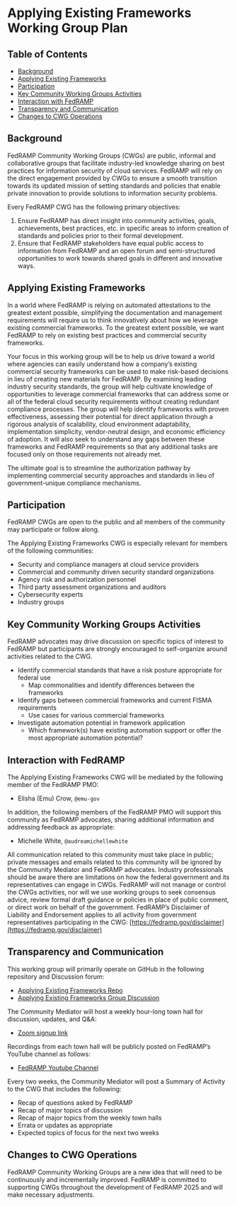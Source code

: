 # Applying Existing Frameworks Working Group Plan

## Table of Contents 
- [Background](#background)
- [Applying Existing Frameworks](#applying-existing-frameworks)  
- [Participation](#participation)
- [Key Community Working Groups Activities](#key-community-working-groups-activities)
- [Interaction with FedRAMP](#interaction-with-fedramp)
- [Transparency and Communication](#transparency-and-communication)
- [Changes to CWG Operations](#changes-to-cwg-operations)

## Background

FedRAMP Community Working Groups (CWGs) are public, informal and collaborative groups that facilitate industry-led knowledge sharing on best practices for information security of cloud services. FedRAMP will rely on the direct engagement provided by CWGs to ensure a smooth transition towards its updated mission of setting standards and policies that enable private innovation to provide solutions to information security problems.

Every FedRAMP CWG has the following primary objectives:

1. Ensure FedRAMP has direct insight into community activities, goals, achievements, best practices, etc. in specific areas to inform creation of standards and policies prior to their formal development.
1. Ensure that FedRAMP stakeholders have equal public access to information from FedRAMP and an open forum and semi-structured opportunities to work towards shared goals in different and innovative ways.

## Applying Existing Frameworks

In a world where FedRAMP is relying on automated attestations to the greatest extent possible, simplifying the documentation and management requirements will require us to think innovatively about how we leverage existing commercial frameworks. To the greatest extent possible, we want FedRAMP to rely on existing best practices and commercial security frameworks.

Your focus in this working group will be to help us drive toward a world where agencies can easily understand how a company’s existing commercial security frameworks can be used to make risk-based decisions in lieu of creating new materials for FedRAMP. By examining leading industry security standards, the group will help cultivate knowledge of opportunities to leverage commercial frameworks that can address some or all of the federal cloud security requirements without creating redundant compliance processes. The group will help identify frameworks with proven effectiveness, assessing their potential for direct application through a rigorous analysis of scalability, cloud environment adaptability, implementation simplicity, vendor-neutral design, and economic efficiency of adoption. It will also seek to understand any gaps between these frameworks and FedRAMP requirements so that any additional tasks are focused only on those requirements not already met. 

The ultimate goal is to streamline the authorization pathway by implementing commercial security approaches and standards in lieu of government-unique compliance mechanisms.

## Participation

FedRAMP CWGs are open to the public and all members of the community may participate or follow along. 

The Applying Existing Frameworks CWG is especially relevant for members of the following communities:

- Security and compliance managers at cloud service providers  
- Commercial and community driven security standard organizations
- Agency risk and authorization personnel
- Third party assessment organizations and auditors
- Cybersecurity experts
- Industry groups

## Key Community Working Groups Activities
FedRAMP advocates may drive discussion on specific topics of interest to FedRAMP but participants are strongly encouraged to self-organize around activities related to the CWG. 

- Identify commercial standards that have a risk posture appropriate for federal use
  - Map commonalities and identify differences between the frameworks
- Identify gaps between commercial frameworks and current FISMA requirements
  - Use cases for various commercial frameworks
- Investigate automation potential in framework application
  - Which framework(s) have existing automation support or offer the most appropriate automation potential?

    
## Interaction with FedRAMP
The Applying Existing Frameworks CWG will be mediated by the following member of the FedRAMP PMO:
- Elisha (Emu) Crow, `@emu-gov`

In addition, the following members of the FedRAMP PMO will support this community as FedRAMP advocates, sharing additional information and addressing feedback as appropriate:  
- Michelle White, `@audreamichellewhite`  

All communication related to this community must take place in public; private messages and emails related to this community will be ignored by the Community Mediator and FedRAMP advocates. Industry professionals should be aware there are limitations on how the federal government and its representatives can engage in CWGs. FedRAMP will not manage or control the CWGs activities, nor will we use working groups to seek consensus advice, review formal draft guidance or policies in place of public comment, or direct work on behalf of the government. FedRAMP’s Disclaimer of Liability and Endorsement applies to all activity from government representatives participating in the CWG: [https://fedramp.gov/disclaimer](https://fedramp.gov/disclaimer)

## Transparency and Communication
This working group will primarily operate on GitHub in the following repository and Discussion forum:
- [Applying Existing Frameworks Repo](/)
- [Applying Existing Frameworks Group Discussion](../../discussions)

The Community Mediator will host a weekly hour-long town hall for discussion, updates, and Q&A:
- [Zoom signup link](https://gsa.zoomgov.com/meeting/register/t7WXSUz2SqK7Pdn8KXH8jQ#/registration)  

Recordings from each town hall will be publicly posted on FedRAMP’s YouTube channel as follows:  
- [FedRAMP Youtube Channel](https://www.youtube.com/@FedRAMP)

Every two weeks, the Community Mediator will post a Summary of Activity to the CWG that includes the following:
- Recap of questions asked by FedRAMP
- Recap of major topics of discussion
- Recap of major topics from the weekly town halls
- Errata or updates as appropriate
- Expected topics of focus for the next two weeks

  
## Changes to CWG Operations
FedRAMP Community Working Groups are a new idea that will need to be continuously and incrementally improved. FedRAMP is committed to supporting CWGs throughout the development of FedRAMP 2025 and will make necessary adjustments.

